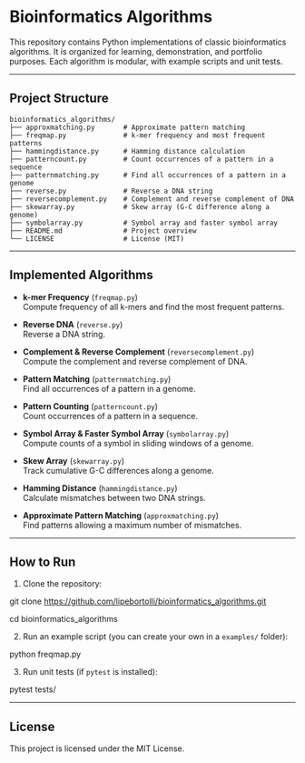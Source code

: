 # Bioinformatics Algorithms

This repository contains Python implementations of classic bioinformatics algorithms. It is organized for learning, demonstration, and portfolio purposes. Each algorithm is modular, with example scripts and unit tests.

---

## Project Structure

```
bioinformatics_algorithms/
├── approxmatching.py       # Approximate pattern matching
├── freqmap.py              # k-mer frequency and most frequent patterns
├── hammingdistance.py      # Hamming distance calculation
├── patterncount.py         # Count occurrences of a pattern in a sequence
├── patternmatching.py      # Find all occurrences of a pattern in a genome
├── reverse.py              # Reverse a DNA string
├── reversecomplement.py    # Complement and reverse complement of DNA
├── skewarray.py            # Skew array (G-C difference along a genome)
├── symbolarray.py          # Symbol array and faster symbol array
├── README.md               # Project overview
└── LICENSE                 # License (MIT)
```

---

## Implemented Algorithms

- **k-mer Frequency** (`freqmap.py`)  
  Compute frequency of all k-mers and find the most frequent patterns.  

- **Reverse DNA** (`reverse.py`)  
  Reverse a DNA string.  

- **Complement & Reverse Complement** (`reversecomplement.py`)  
  Compute the complement and reverse complement of DNA.  

- **Pattern Matching** (`patternmatching.py`)  
  Find all occurrences of a pattern in a genome.  

- **Pattern Counting** (`patterncount.py`)  
  Count occurrences of a pattern in a sequence.  

- **Symbol Array & Faster Symbol Array** (`symbolarray.py`)  
  Compute counts of a symbol in sliding windows of a genome.  

- **Skew Array** (`skewarray.py`)  
  Track cumulative G-C differences along a genome.  

- **Hamming Distance** (`hammingdistance.py`)  
  Calculate mismatches between two DNA strings.  

- **Approximate Pattern Matching** (`approxmatching.py`)  
  Find patterns allowing a maximum number of mismatches.

---

## How to Run

1. Clone the repository:

git clone https://github.com/lipebortolli/bioinformatics_algorithms.git

cd bioinformatics_algorithms

2. Run an example script (you can create your own in a `examples/` folder):

python freqmap.py

3. Run unit tests (if `pytest` is installed):

pytest tests/

---

## License

This project is licensed under the MIT License.

